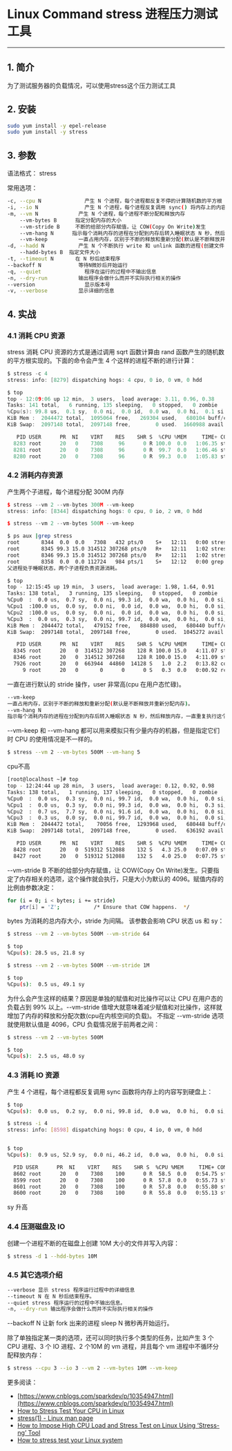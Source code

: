 #  Linux Command stress 进程压力测试工具



----
## 1. 简介
为了测试服务器的负载情况，可以使用stress这个压力测试工具
## 2. 安装

```bash
sudo yum install -y epel-release
sudo yum install -y stress
```
## 3. 参数
语法格式：
stress <options>

常用选项：

```bash
-c, --cpu N              产生 N 个进程，每个进程都反复不停的计算随机数的平方根
-i, --io N               产生 N 个进程，每个进程反复调用 sync() 将内存上的内容写到硬盘上
-m, --vm N             产生 N 个进程，每个进程不断分配和释放内存
    --vm-bytes B      指定分配内存的大小
    --vm-stride B     不断的给部分内存赋值，让 COW(Copy On Write)发生
    --vm-hang N      指示每个消耗内存的进程在分配到内存后转入睡眠状态 N 秒，然后释放内存，一直重复执行这个过程
    --vm-keep          一直占用内存，区别于不断的释放和重新分配(默认是不断释放并重新分配内存)
-d, --hadd N           产生 N 个不断执行 write 和 unlink 函数的进程(创建文件，写入内容，删除文件)
    --hadd-bytes B  指定文件大小
-t, --timeout N       在 N 秒后结束程序        
--backoff N            等待N微妙后开始运行
-q, --quiet              程序在运行的过程中不输出信息
-n, --dry-run          输出程序会做什么而并不实际执行相关的操作
--version                显示版本号
-v, --verbose          显示详细的信息
```
## 4. 实战
### 4.1 消耗 CPU 资源
stress 消耗 CPU 资源的方式是通过调用 sqrt 函数计算由 rand 函数产生的随机数的平方根实现的。下面的命令会产生 4 个这样的进程不断的进行计算：

```c
$ stress -c 4
stress: info: [8279] dispatching hogs: 4 cpu, 0 io, 0 vm, 0 hdd
```

```c
$ top
top - 12:09:06 up 12 min,  3 users,  load average: 3.11, 0.96, 0.38
Tasks: 141 total,   6 running, 135 sleeping,   0 stopped,   0 zombie
%Cpu(s): 99.8 us,  0.1 sy,  0.0 ni,  0.0 id,  0.0 wa,  0.0 hi,  0.1 si,  0.0 st
KiB Mem :  2044472 total,  1095064 free,   269304 used,   680104 buff/cache
KiB Swap:  2097148 total,  2097148 free,        0 used.  1660988 avail Mem 

   PID USER      PR  NI    VIRT    RES    SHR S  %CPU %MEM     TIME+ COMMAND                                                                                                                                                                               
  8283 root      20   0    7308     96      0 R 100.0  0.0   1:06.35 stress                                                                                                                                                                                
  8281 root      20   0    7308     96      0 R  99.7  0.0   1:06.46 stress                                                                                                                                                                                
  8280 root      20   0    7308     96      0 R  99.3  0.0   1:05.83 stress                                                                                                                                                                                
```
### 4.2 消耗内存资源
产生两个子进程，每个进程分配 300M 内存

```cpp
$ stress --vm 2 --vm-bytes 300M --vm-keep
stress: info: [8344] dispatching hogs: 0 cpu, 0 io, 2 vm, 0 hdd

$ stress --vm 2 --vm-bytes 500M --vm-keep
```

```bash
$ ps aux |grep stress
root       8344  0.0  0.0   7308   432 pts/0    S+   12:11   0:00 stress --vm 2 --vm-bytes 300M --vm-keep
root       8345 99.3 15.0 314512 307268 pts/0   R+   12:11   1:02 stress --vm 2 --vm-bytes 300M --vm-keep
root       8346 99.3 15.0 314512 307268 pts/0   R+   12:11   1:02 stress --vm 2 --vm-bytes 300M --vm-keep
root       8358  0.0  0.0 112724   984 pts/1    S+   12:12   0:00 grep --color=auto stress
父进程处于睡眠状态，两个子进程负责资源消耗。

$ top
top - 12:15:45 up 19 min,  3 users,  load average: 1.98, 1.64, 0.91
Tasks: 138 total,   3 running, 135 sleeping,   0 stopped,   0 zombie
%Cpu0  :  0.0 us,  0.7 sy,  0.0 ni, 99.3 id,  0.0 wa,  0.0 hi,  0.0 si,  0.0 st
%Cpu1  :100.0 us,  0.0 sy,  0.0 ni,  0.0 id,  0.0 wa,  0.0 hi,  0.0 si,  0.0 st
%Cpu2  :100.0 us,  0.0 sy,  0.0 ni,  0.0 id,  0.0 wa,  0.0 hi,  0.0 si,  0.0 st
%Cpu3  :  0.0 us,  0.3 sy,  0.0 ni, 99.7 id,  0.0 wa,  0.0 hi,  0.0 si,  0.0 st
KiB Mem :  2044472 total,   479152 free,   884880 used,   680440 buff/cache
KiB Swap:  2097148 total,  2097148 free,        0 used.  1045272 avail Mem 

   PID USER      PR  NI    VIRT    RES    SHR S  %CPU %MEM     TIME+ COMMAND                                                                                                                                                                               
  8345 root      20   0  314512 307268    128 R 100.0 15.0   4:11.07 stress                                                                                                                                                                                
  8346 root      20   0  314512 307268    128 R 100.0 15.0   4:11.09 stress                                                                                                                                                                                
  7926 root      20   0  663944  44860  14128 S   1.0  2.2   0:13.82 containerd                                                                                                                                                                            
     9 root      20   0       0      0      0 S   0.3  0.0   0:00.92 rcu_sched         
```
一直在进行默认的 stride 操作，user 非常高(cpu 在用户态忙碌)。
```bash
--vm-keep
一直占用内存，区别于不断的释放和重新分配(默认是不断释放并重新分配内存)。
--vm-hang N
指示每个消耗内存的进程在分配到内存后转入睡眠状态 N 秒，然后释放内存，一直重复执行这个过程。
```
--vm-keep 和 --vm-hang 都可以用来模拟只有少量内存的机器，但是指定它们时 CPU 的使用情况是不一样的。

```bash
$ stress --vm 2 --vm-bytes 500M --vm-hang 5
```
cpu不高
```bash
[root@localhost ~]# top
top - 12:24:44 up 28 min,  3 users,  load average: 0.12, 0.92, 0.98
Tasks: 138 total,   1 running, 137 sleeping,   0 stopped,   0 zombie
%Cpu0  :  0.0 us,  0.3 sy,  0.0 ni, 99.7 id,  0.0 wa,  0.0 hi,  0.0 si,  0.0 st
%Cpu1  :  0.0 us,  0.3 sy,  0.0 ni, 99.3 id,  0.0 wa,  0.0 hi,  0.3 si,  0.0 st
%Cpu2  :  0.7 us,  7.7 sy,  0.0 ni, 91.6 id,  0.0 wa,  0.0 hi,  0.0 si,  0.0 st
%Cpu3  :  0.3 us,  0.0 sy,  0.0 ni, 99.7 id,  0.0 wa,  0.0 hi,  0.0 si,  0.0 st
KiB Mem :  2044472 total,    70056 free,  1293968 used,   680448 buff/cache
KiB Swap:  2097148 total,  2097148 free,        0 used.   636192 avail Mem 

   PID USER      PR  NI    VIRT    RES    SHR S  %CPU %MEM     TIME+ COMMAND                                                                                                                                                                               
  8428 root      20   0  519312 512088    132 S   4.3 25.0   0:07.09 stress                                                                                                                                                                                
  8427 root      20   0  519312 512088    132 S   4.0 25.0   0:07.75 stress  
```
--vm-stride B
不断的给部分内存赋值，让 COW(Copy On Write)发生。只要指定了内存相关的选项，这个操作就会执行，只是大小为默认的 4096。赋值内存的比例由参数决定：

```bash
for (i = 0; i < bytes; i += stride)
    ptr[i] = 'Z';           /* Ensure that COW happens.  */
```

bytes 为消耗的总内存大小，stride 为间隔。
该参数会影响 CPU 状态 us 和 sy：

```bash
$ stress --vm 2 --vm-bytes 500M --vm-stride 64
```

```bash
$ top
%Cpu(s): 28.5 us, 21.8 sy
```

```bash
$ stress --vm 2 --vm-bytes 500M --vm-stride 1M
```

```bash
$ top
%Cpu(s):  0.5 us, 49.1 sy
```
为什么会产生这样的结果？原因是单独的赋值和对比操作可以让 CPU 在用户态的负载占到 99% 以上。--vm-stride 值增大就意味着减少赋值和对比操作，这样就增加了内存的释放和分配次数(cpu在内核空间的负载)。
不指定 --vm-stride 选项就使用默认值是 4096，CPU 负载情况居于前两者之间：

```bash
$ stress --vm 2 --vm-bytes 500M
```

```bash
$ top
%Cpu(s):  2.5 us, 48.0 sy
```
### 4.3 消耗 IO 资源
产生 4 个进程，每个进程都反复调用 sync 函数将内存上的内容写到硬盘上：
```bash
$ top 
%Cpu(s):  0.0 us,  0.2 sy,  0.0 ni, 99.8 id,  0.0 wa,  0.0 hi,  0.0 si,  0.0 st

$ stress -i 4
stress: info: [8598] dispatching hogs: 0 cpu, 4 io, 0 vm, 0 hdd


$ top
%Cpu(s):  0.9 us, 52.9 sy,  0.0 ni, 46.2 id,  0.0 wa,  0.0 hi,  0.0 si,  0.0 st

  PID USER      PR  NI    VIRT    RES    SHR S  %CPU %MEM     TIME+ COMMAND                                                                                                                                                                               
  8602 root      20   0    7308    100      0 R  58.5  0.0   0:54.75 stress                                                                                                                                                                                
  8599 root      20   0    7308    100      0 R  57.8  0.0   0:55.73 stress                                                                                                                                                                                
  8601 root      20   0    7308    100      0 R  57.8  0.0   0:55.80 stress                                                                                                                                                                                
  8600 root      20   0    7308    100      0 R  55.8  0.0   0:55.13 stress 
```
sy 升高

### 4.4 压测磁盘及 IO
创建一个进程不断的在磁盘上创建 10M 大小的文件并写入内容：

```bash
$ stress -d 1 --hdd-bytes 10M
```
### 4.5 其它选项介绍

```bash
--verbose 显示 stress 程序运行过程中的详细信息
--timeout N 在 N 秒后结束程序。
--quiet stress 程序运行的过程中不输出信息。
-n, --dry-run 输出程序会做什么而并不实际执行相关的操作
```
--backoff N
让新 fork 出来的进程 sleep N 微秒再开始运行。

除了单独指定某一类的选项，还可以同时执行多个类型的任务，比如产生 3 个 CPU 进程、3 个 IO 进程、2 个10M 的 vm 进程，并且每个 vm 进程中不循环分配释放内存：

```bash
$ stress --cpu 3 --io 3 --vm 2 --vm-bytes 10M --vm-keep
```
更多阅读：

 - [https://www.cnblogs.com/sparkdev/p/10354947.html](https://www.cnblogs.com/sparkdev/p/10354947.html)
 - [How to Stress Test Your CPU in Linux](https://www.tomshardware.com/how-to/stress-test-cpu-in-linux)
 - [stress(1) - Linux man page](https://linux.die.net/man/1/stress)
 - [How to Impose High CPU Load and Stress Test on Linux Using ‘Stress-ng’ Tool](https://www.tecmint.com/linux-cpu-load-stress-test-with-stress-ng-tool/)
 - [How to stress test your Linux system](https://www.networkworld.com/article/3563334/how-to-stress-test-your-linux-system.html)


